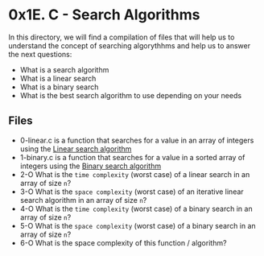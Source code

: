 # 0x1E. C - Search Algorithms
In this directory, we will find a compilation of files that will help us to understand the concept of searching algorythhms and help us to answer the next questions:
-   What is a search algorithm
-   What is a linear search
-   What is a binary search
-   What is the best search algorithm to use depending on your needs

## Files
 - 0-linear.c is a function that searches for a value in an array of integers using the [Linear search algorithm](https://intranet.hbtn.io/rltoken/60Mr-aRkqqgLCHEF9HZ64A "Linear search algorithm")
 - 1-binary.c is a function that searches for a value in a sorted array of integers using the [Binary search algorithm](https://intranet.hbtn.io/rltoken/WyWx1D9mcUcAwpEA2ifkeQ "Binary search algorithm")
 - 2-O What is the `time complexity` (worst case) of a linear search in an array of size `n`?
 - 3-O What is the `space complexity` (worst case) of an iterative linear search algorithm in an array of size `n`?
 - 4-O What is the `time complexity` (worst case) of a binary search in an array of size `n`?
 - 5-O What is the `space complexity` (worst case) of a binary search in an array of size `n`?
 - 6-O What is the space complexity of this function / algorithm?
